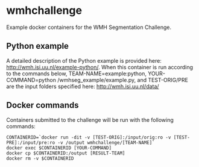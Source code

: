# wmhchallenge
Example docker containers for the WMH Segmentation Challenge.

## Python example
A detailed description of the Python example is provided here: http://wmh.isi.uu.nl/example-python/. When this container is run according to the commands below, TEAM-NAME=example:python, YOUR-COMMAND=python&nbsp;/wmhseg_example/example.py, and TEST-ORIG/PRE are the input folders specified here: http://wmh.isi.uu.nl/data/

## Docker commands
Containers submitted to the challenge will be run with the following commands:

```
CONTAINERID=`docker run -dit -v [TEST-ORIG]:/input/orig:ro -v [TEST-PRE]:/input/pre:ro -v /output wmhchallenge/[TEAM-NAME]`
docker exec $CONTAINERID [YOUR-COMMAND]
docker cp $CONTAINERID:/output [RESULT-TEAM]
docker rm -v $CONTAINERID
```
